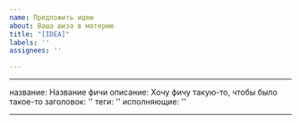 ```yaml
---
name: Предложить идею
about: Ваша шиза в материю
title: "[IDEA]"
labels: ''
assignees: ''

---
```


---
название: Название фичи
описание: Хочу фичу такую-то, чтобы было такое-то
заголовок: ''
теги: ''
исполняющие: ''

---
